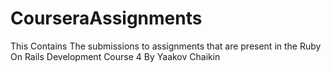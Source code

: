 # CourseraAssignments
This Contains The submissions to assignments that are present in the Ruby On Rails Development Course 4 By Yaakov Chaikin

